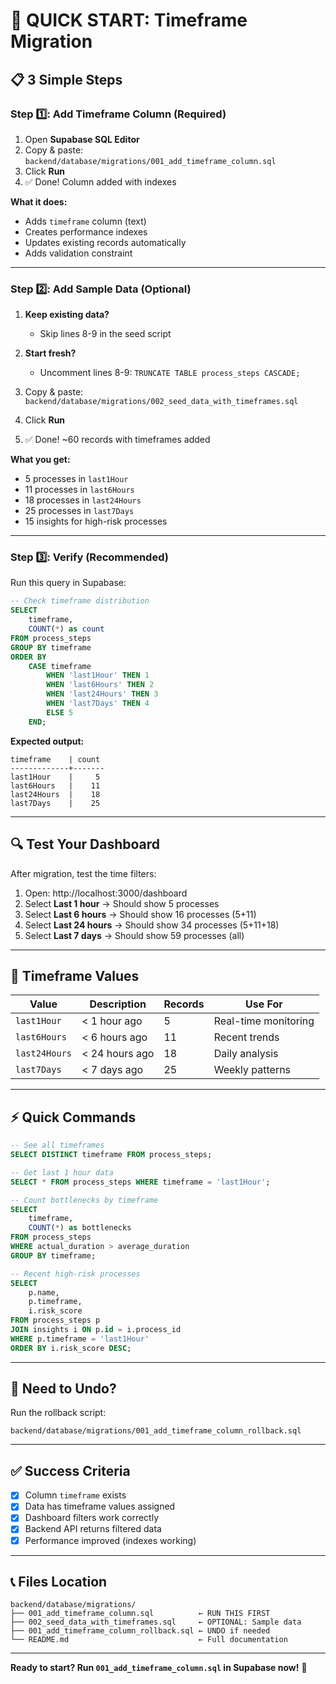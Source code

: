 # 🚀 QUICK START: Timeframe Migration

## 📋 3 Simple Steps

### Step 1️⃣: Add Timeframe Column (Required)

1. Open **Supabase SQL Editor**
2. Copy & paste: `backend/database/migrations/001_add_timeframe_column.sql`
3. Click **Run**
4. ✅ Done! Column added with indexes

**What it does:**
- Adds `timeframe` column (text)
- Creates performance indexes
- Updates existing records automatically
- Adds validation constraint

---

### Step 2️⃣: Add Sample Data (Optional)

1. **Keep existing data?** 
   - Skip lines 8-9 in the seed script
   
2. **Start fresh?**
   - Uncomment lines 8-9: `TRUNCATE TABLE process_steps CASCADE;`

3. Copy & paste: `backend/database/migrations/002_seed_data_with_timeframes.sql`
4. Click **Run**
5. ✅ Done! ~60 records with timeframes added

**What you get:**
- 5 processes in `last1Hour`
- 11 processes in `last6Hours`
- 18 processes in `last24Hours`
- 25 processes in `last7Days`
- 15 insights for high-risk processes

---

### Step 3️⃣: Verify (Recommended)

Run this query in Supabase:

```sql
-- Check timeframe distribution
SELECT 
    timeframe, 
    COUNT(*) as count 
FROM process_steps 
GROUP BY timeframe 
ORDER BY 
    CASE timeframe
        WHEN 'last1Hour' THEN 1
        WHEN 'last6Hours' THEN 2
        WHEN 'last24Hours' THEN 3
        WHEN 'last7Days' THEN 4
        ELSE 5
    END;
```

**Expected output:**
```
timeframe    | count
-------------+-------
last1Hour    |     5
last6Hours   |    11
last24Hours  |    18
last7Days    |    25
```

---

## 🔍 Test Your Dashboard

After migration, test the time filters:

1. Open: http://localhost:3000/dashboard
2. Select **Last 1 hour** → Should show 5 processes
3. Select **Last 6 hours** → Should show 16 processes (5+11)
4. Select **Last 24 hours** → Should show 34 processes (5+11+18)
5. Select **Last 7 days** → Should show 59 processes (all)

---

## 🎯 Timeframe Values

| Value | Description | Records | Use For |
|-------|-------------|---------|---------|
| `last1Hour` | < 1 hour ago | 5 | Real-time monitoring |
| `last6Hours` | < 6 hours ago | 11 | Recent trends |
| `last24Hours` | < 24 hours ago | 18 | Daily analysis |
| `last7Days` | < 7 days ago | 25 | Weekly patterns |

---

## ⚡ Quick Commands

```sql
-- See all timeframes
SELECT DISTINCT timeframe FROM process_steps;

-- Get last 1 hour data
SELECT * FROM process_steps WHERE timeframe = 'last1Hour';

-- Count bottlenecks by timeframe
SELECT 
    timeframe,
    COUNT(*) as bottlenecks
FROM process_steps
WHERE actual_duration > average_duration
GROUP BY timeframe;

-- Recent high-risk processes
SELECT 
    p.name, 
    p.timeframe, 
    i.risk_score 
FROM process_steps p
JOIN insights i ON p.id = i.process_id
WHERE p.timeframe = 'last1Hour'
ORDER BY i.risk_score DESC;
```

---

## 🔄 Need to Undo?

Run the rollback script:
```
backend/database/migrations/001_add_timeframe_column_rollback.sql
```

---

## ✅ Success Criteria

- [x] Column `timeframe` exists
- [x] Data has timeframe values assigned
- [x] Dashboard filters work correctly
- [x] Backend API returns filtered data
- [x] Performance improved (indexes working)

---

## 📞 Files Location

```
backend/database/migrations/
├── 001_add_timeframe_column.sql          ← RUN THIS FIRST
├── 002_seed_data_with_timeframes.sql     ← OPTIONAL: Sample data
├── 001_add_timeframe_column_rollback.sql ← UNDO if needed
└── README.md                             ← Full documentation
```

---

**Ready to start? Run `001_add_timeframe_column.sql` in Supabase now!** 🚀
